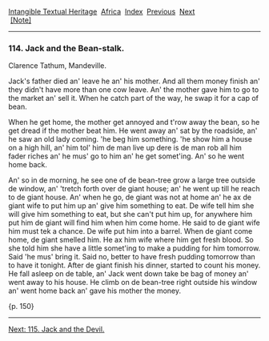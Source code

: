 [Intangible Textual Heritage](../../index)  [Africa](../index) 
[Index](index)  [Previous](jas113)  [Next](jas115)   
 [\[Note\]](jas114n)

------------------------------------------------------------------------

### 114. Jack and the Bean-stalk.

Clarence Tathum, Mandeville.

Jack's father died an' leave he an' his mother. And all them money
finish an' they didn't have more than one cow leave. An' the mother gave
him to go to the market an' sell it. When he catch part of the way, he
swap it for a cap of bean.

When he get home, the mother get annoyed and t'row away the bean, so he
get dread if the mother beat him. He went away an' sat by the roadside,
an' he saw an old lady coming. 'he beg him something. 'he show him a
house on a high hill, an' him tol' him de man live up dere is de man rob
all him fader riches an' he mus' go to him an' he get somet'ing. An' so
he went home back.

An' so in de morning, he see one of de bean-tree grow a large tree
outside de window, an' 'tretch forth over de giant house; an' he went up
till he reach to de giant house. An' when he go, de giant was not at
home an' he ax de giant wife to put him up an' give him something to
eat. De wife tell him she will give him something to eat, but she can't
put him up, for anywhere him put him de giant will find him when him
come home. He said to de giant wife him must tek a chance. De wife put
him into a barrel. When de giant come home, de giant smelled him. He ax
him wife where him get fresh blood. So she told him she have a little
somet'ing to make a pudding for him tomorrow. Said 'he mus' bring it.
Said no, better to have fresh pudding tomorrow than to have it tonight.
After de giant finish his dinner, started to count his money. He fall
asleep on de table, an' Jack went down take be bag of money an' went
away to his house. He climb on de bean-tree right outside his window an'
went home back an' gave his mother the money.

{p. 150}

------------------------------------------------------------------------

[Next: 115. Jack and the Devil.](jas115)
